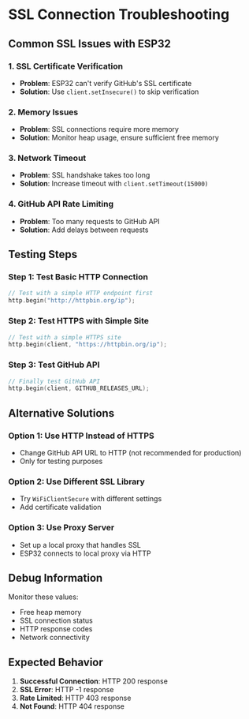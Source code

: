 # SSL Connection Troubleshooting

## Common SSL Issues with ESP32

### 1. SSL Certificate Verification
- **Problem**: ESP32 can't verify GitHub's SSL certificate
- **Solution**: Use `client.setInsecure()` to skip verification

### 2. Memory Issues
- **Problem**: SSL connections require more memory
- **Solution**: Monitor heap usage, ensure sufficient free memory

### 3. Network Timeout
- **Problem**: SSL handshake takes too long
- **Solution**: Increase timeout with `client.setTimeout(15000)`

### 4. GitHub API Rate Limiting
- **Problem**: Too many requests to GitHub API
- **Solution**: Add delays between requests

## Testing Steps

### Step 1: Test Basic HTTP Connection
```cpp
// Test with a simple HTTP endpoint first
http.begin("http://httpbin.org/ip");
```

### Step 2: Test HTTPS with Simple Site
```cpp
// Test with a simple HTTPS site
http.begin(client, "https://httpbin.org/ip");
```

### Step 3: Test GitHub API
```cpp
// Finally test GitHub API
http.begin(client, GITHUB_RELEASES_URL);
```

## Alternative Solutions

### Option 1: Use HTTP Instead of HTTPS
- Change GitHub API URL to HTTP (not recommended for production)
- Only for testing purposes

### Option 2: Use Different SSL Library
- Try `WiFiClientSecure` with different settings
- Add certificate validation

### Option 3: Use Proxy Server
- Set up a local proxy that handles SSL
- ESP32 connects to local proxy via HTTP

## Debug Information

Monitor these values:
- Free heap memory
- SSL connection status
- HTTP response codes
- Network connectivity

## Expected Behavior

1. **Successful Connection**: HTTP 200 response
2. **SSL Error**: HTTP -1 response
3. **Rate Limited**: HTTP 403 response
4. **Not Found**: HTTP 404 response
